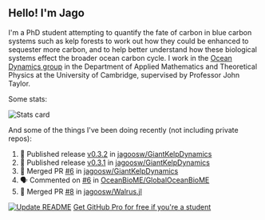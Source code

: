 ## Hello! I'm Jago

I'm a PhD student attempting to quantify the fate of carbon in blue carbon systems such as kelp forests to work out how they could be enhanced to sequester more carbon, and to help better understand how these biological systems effect the broader ocean carbon cycle. I work in the <a href="https://www.damtp.cam.ac.uk/user/jrt51/" class="emph">Ocean Dynamics group</a> in the Department of Applied Mathematics and Theoretical Physics at the University of Cambridge, supervised by Professor John Taylor.

Some stats:
<!--
![](https://raw.githubusercontent.com/jagoosw/jagoosw/main/profile-summary-card-output/nord_dark/0-profile-details.svg)
![](https://raw.githubusercontent.com/jagoosw/jagoosw/main/profile-summary-card-output/nord_dark/3-stats.svg)
![](https://raw.githubusercontent.com/jagoosw/jagoosw/main/profile-summary-card-output/nord_dark/4-productive-time.svg)
-->
![Stats card](https://github-readme-stats.vercel.app/api?username=jagoosw&count_private=true&show_icons=true&theme=transparent&hide_title=true&rank_icon=percentile&show=reviews)

And some of the things I've been doing recently (not including private repos):
<!--START_SECTION:activity-->
1. 🚀 Published release [v0.3.2](https://github.com/jagoosw/GiantKelpDynamics/releases/tag/v0.3.2) in [jagoosw/GiantKelpDynamics](https://github.com/jagoosw/GiantKelpDynamics)
2. 🚀 Published release [v0.3.1](https://github.com/jagoosw/GiantKelpDynamics/releases/tag/v0.3.1) in [jagoosw/GiantKelpDynamics](https://github.com/jagoosw/GiantKelpDynamics)
3. 🎉 Merged PR [#6](https://github.com/jagoosw/GiantKelpDynamics/pull/6) in [jagoosw/GiantKelpDynamics](https://github.com/jagoosw/GiantKelpDynamics)
4. 🗣 Commented on [#6](https://github.com/OceanBioME/GlobalOceanBioME/issues/6#issuecomment-2214316108) in [OceanBioME/GlobalOceanBioME](https://github.com/OceanBioME/GlobalOceanBioME)
5. 🎉 Merged PR [#8](https://github.com/jagoosw/Walrus.jl/pull/8) in [jagoosw/Walrus.jl](https://github.com/jagoosw/Walrus.jl)
<!--END_SECTION:activity-->


[![Update README](https://github.com/jagoosw/jagoosw/actions/workflows/update-readme.yml/badge.svg)](https://github.com/jagoosw/jagoosw/actions/workflows/update-readme.yml)
[Get GitHub Pro for free if you're a student](https://education.github.com/pack)

